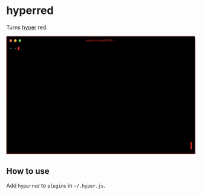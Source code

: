 # hyperred

Turns [hyper](https://hyper.is/) red.

<img src="https://github.com/joemulray/hyperred/raw/master/img/hyperred.png" width=500 />

## How to use

Add `hyperred` to `plugins` in `~/.hyper.js`.
